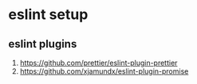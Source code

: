 # eslint setup

## eslint plugins

1. https://github.com/prettier/eslint-plugin-prettier
2. https://github.com/xjamundx/eslint-plugin-promise
